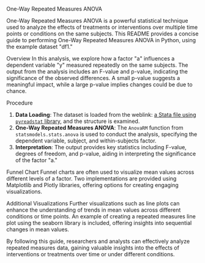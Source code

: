 One-Way Repeated Measures ANOVA

One-Way Repeated Measures ANOVA is a powerful statistical technique used to analyze the effects of treatments or interventions over multiple time points or conditions on the same subjects. This README provides a concise guide to performing One-Way Repeated Measures ANOVA in Python, using the example dataset "df1." 

 Overview
In this analysis, we explore how a factor "a" influences a dependent variable "y" measured repeatedly on the same subjects. The output from the analysis includes an F-value and p-value, indicating the significance of the observed differences. A small p-value suggests a meaningful impact, while a large p-value implies changes could be due to chance.

 Procedure
1. **Data Loading**: The dataset is loaded from the weblink: [a Stata file using `pyreadstat` library](https://raw.githubusercontent.com/KenDaupsey/One-Way-Repeated-measures-ANOVA/main/Oneway%20Repeated%20Measures%20ANOVA%7Erb4.csv), and the structure is examined.
2. **One-Way Repeated Measures ANOVA**: The `AnovaRM` function from `statsmodels.stats.anova` is used to conduct the analysis, specifying the dependent variable, subject, and within-subjects factor.
3. **Interpretation**: The output provides key statistics including F-value, degrees of freedom, and p-value, aiding in interpreting the significance of the factor "a."

 Funnel Chart
Funnel charts are often used to visualize mean values across different levels of a factor. Two implementations are provided using Matplotlib and Plotly libraries, offering options for creating engaging visualizations.

 Additional Visualizations
Further visualizations such as line plots can enhance the understanding of trends in mean values across different conditions or time points. An example of creating a repeated measures line plot using the seaborn library is included, offering insights into sequential changes in mean values.

By following this guide, researchers and analysts can effectively analyze repeated measures data, gaining valuable insights into the effects of interventions or treatments over time or under different conditions.
